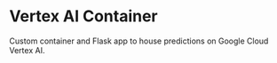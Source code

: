 # Vertex AI Container
Custom container and Flask app to house predictions on Google Cloud Vertex AI.